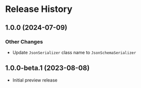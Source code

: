 # Release History

## 1.0.0 (2024-07-09)

### Other Changes

- Update `JsonSerializer` class name to `JsonSchemaSerializer`

## 1.0.0-beta.1 (2023-08-08)

- Initial preview release
